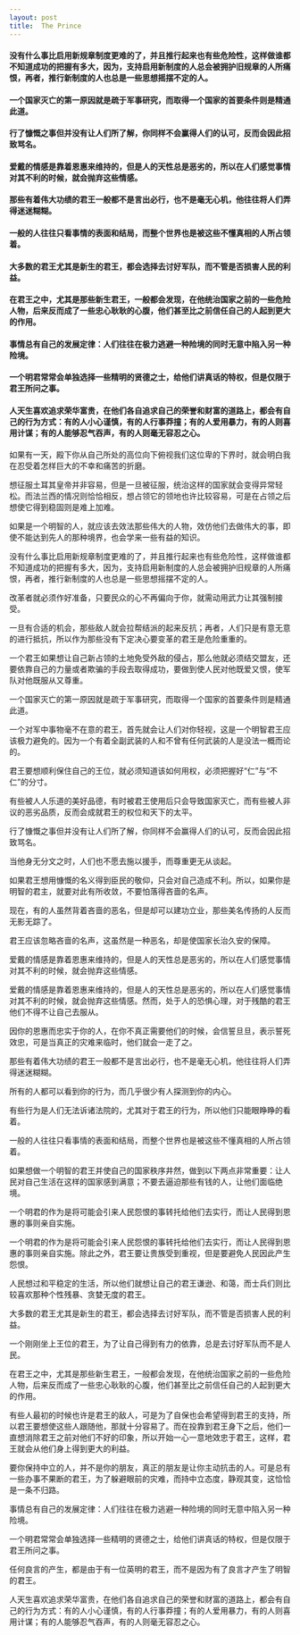 ```yaml
---
layout: post
title:  The Prince
---
```

#### 没有什么事比启用新规章制度更难的了，并且推行起来也有些危险性，这样做谁都不知道成功的把握有多大，因为，支持启用新制度的人总会被拥护旧规章的人所痛恨，再者，推行新制度的人也总是一些思想摇摆不定的人。
#### 一个国家灭亡的第一原因就是疏于军事研究，而取得一个国家的首要条件则是精通此道。
#### 行了慷慨之事但并没有让人们所了解，你同样不会赢得人们的认可，反而会因此招致骂名。
#### 爱戴的情感是靠着恩惠来维持的，但是人的天性总是恶劣的，所以在人们感觉事情对其不利的时候，就会抛弃这些情感。
#### 那些有着伟大功绩的君王一般都不是言出必行，也不是毫无心机，他往往将人们弄得迷迷糊糊。
#### 一般的人往往只看事情的表面和结局，而整个世界也是被这些不懂真相的人所占领着。
#### 大多数的君王尤其是新生的君王，都会选择去讨好军队，而不管是否损害人民的利益。
#### 在君王之中，尤其是那些新生君王，一般都会发现，在他统治国家之前的一些危险人物，后来反而成了一些忠心耿耿的心腹，他们甚至比之前信任自己的人起到更大的作用。
#### 事情总有自己的发展定律：人们往往在极力逃避一种险境的同时无意中陷入另一种险境。
#### 一个明君常常会单独选择一些精明的贤德之士，给他们讲真话的特权，但是仅限于君王所问之事。
#### 人天生喜欢追求荣华富贵，在他们各自追求自己的荣誉和财富的道路上，都会有自己的行为方式：有的人小心谨慎，有的人行事莽撞；有的人爱用暴力，有的人则喜用计谋；有的人能够忍气吞声，有的人则毫无容忍之心。
<!-- more -->
如果有一天，殿下你从自己所处的高位向下俯视我们这位卑的下界时，就会明白我在忍受着怎样巨大的不幸和痛苦的折磨。

想征服土耳其皇帝并非容易，但是一旦被征服，统治这样的国家就会变得异常轻松。而法兰西的情况则恰恰相反，想占领它的领地也许比较容易，可是在占领之后想使它得到稳固则是难上加难。

如果是一个明智的人，就应该去效法那些伟大的人物，效仿他们去做伟大的事，即使不能达到先人的那种境界，也会学来一些有益的知识。

没有什么事比启用新规章制度更难的了，并且推行起来也有些危险性，这样做谁都不知道成功的把握有多大，因为，支持启用新制度的人总会被拥护旧规章的人所痛恨，再者，推行新制度的人也总是一些思想摇摆不定的人。

改革者就必须作好准备，只要民众的心不再偏向于你，就需动用武力让其强制接受。

一旦有合适的机会，那些敌人就会拉帮结派的起来反抗；再者，人们只是有意无意的进行抵抗，所以作为那些没有下定决心要变革的君王是危险重重的。

一个君王如果想让自己新占领的土地免受外敌的侵占，那么他就必须结交盟友，还要依靠自己的力量或者欺骗的手段去取得成功，要做到使人民对他既爱又恨，使军队对他既服从又尊重。

一个国家灭亡的第一原因就是疏于军事研究，而取得一个国家的首要条件则是精通此道。

一个对军中事物毫不在意的君王，首先就会让人们对你轻视，这是一个明智君王应该极力避免的。因为一个有着全副武装的人和不曾有任何武装的人是没法一概而论的。

君王要想顺利保住自己的王位，就必须知道该如何用权，必须把握好“仁”与“不仁”的分寸。

有些被人人乐道的美好品德，有时被君王使用后只会导致国家灭亡，而有些被人非议的恶劣品质，反而会成就君王的权位和天下的太平。

行了慷慨之事但并没有让人们所了解，你同样不会赢得人们的认可，反而会因此招致骂名。

当他身无分文之时，人们也不愿去施以援手，而尊重更无从谈起。

如果君王想用慷慨的名义得到臣民的敬仰，只会对自己造成不利。所以，如果你是明智的君主，就要对此有所收敛，不要怕落得吝啬的名声。

现在，有的人虽然背着吝啬的恶名，但是却可以建功立业，那些美名传扬的人反而无影无踪了。

君王应该忽略吝啬的名声，这虽然是一种恶名，却是使国家长治久安的保障。

爱戴的情感是靠着恩惠来维持的，但是人的天性总是恶劣的，所以在人们感觉事情对其不利的时候，就会抛弃这些情感。

爱戴的情感是靠着恩惠来维持的，但是人的天性总是恶劣的，所以在人们感觉事情对其不利的时候，就会抛弃这些情感。然而，处于人的恐惧心理，对于残酷的君王他们不得不让自己去服从。

因你的恩惠而忠实于你的人，在你不真正需要他们的时候，会信誓旦旦，表示誓死效忠，可是当真正的灾难来临时，他们就会一走了之。

那些有着伟大功绩的君王一般都不是言出必行，也不是毫无心机，他往往将人们弄得迷迷糊糊。

所有的人都可以看到你的行为，而几乎很少有人探测到你的内心。

有些行为是人们无法诉诸法院的，尤其对于君王的行为，所以他们只能眼睁睁的看着。

一般的人往往只看事情的表面和结局，而整个世界也是被这些不懂真相的人所占领着。

如果想做一个明智的君王并使自己的国家秩序井然，做到以下两点非常重要：让人民对自己生活在这样的国家感到满意；不要去逼迫那些有钱的人，让他们面临绝境。

一个明君的作为是将可能会引来人民怨恨的事转托给他们去实行，而让人民得到恩惠的事则亲自实施。

一个明君的作为是将可能会引来人民怨恨的事转托给他们去实行，而让人民得到恩惠的事则亲自实施。除此之外，君王要让贵族受到重视，但是要避免人民因此产生怨恨。

人民想过和平稳定的生活，所以他们就想让自己的君王谦逊、和蔼，而士兵们则比较喜欢那种个性残暴、贪婪无度的君王。

大多数的君王尤其是新生的君王，都会选择去讨好军队，而不管是否损害人民的利益。

一个刚刚坐上王位的君王，为了让自己得到有力的依靠，总是去讨好军队而不是人民。

在君王之中，尤其是那些新生君王，一般都会发现，在他统治国家之前的一些危险人物，后来反而成了一些忠心耿耿的心腹，他们甚至比之前信任自己的人起到更大的作用。

有些人最初的时候也许是君王的敌人，可是为了自保也会希望得到君王的支持，所以君王要想使这些人跟随他，那就十分容易了。而在投靠到君王身下之后，他们一直想消除君王之前对他们不好的印象，所以开始一心一意地效忠于君王，这样，君王就会从他们身上得到更大的利益。

要你保持中立的人，并不是你的朋友，真正的朋友是让你主动抗击的人。可是总有一些办事不果断的君王，为了躲避眼前的灾难，而持中立态度，静观其变，这恰恰是一条不归路。

事情总有自己的发展定律：人们往往在极力逃避一种险境的同时无意中陷入另一种险境。

一个明君常常会单独选择一些精明的贤德之士，给他们讲真话的特权，但是仅限于君王所问之事。

任何良言的产生，都是由于有一位英明的君王，而不是因为有了良言才产生了明智的君王。

人天生喜欢追求荣华富贵，在他们各自追求自己的荣誉和财富的道路上，都会有自己的行为方式：有的人小心谨慎，有的人行事莽撞；有的人爱用暴力，有的人则喜用计谋；有的人能够忍气吞声，有的人则毫无容忍之心。

